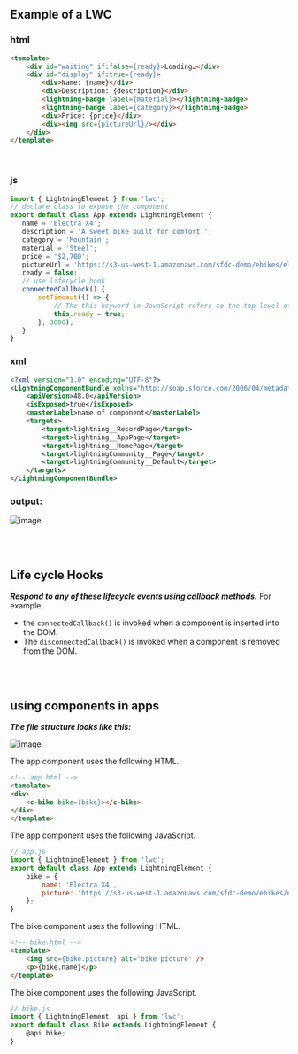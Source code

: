 ## Example of a LWC


### html
```html
<template>
    <div id="waiting" if:false={ready}>Loading…</div>
    <div id="display" if:true={ready}>
        <div>Name: {name}</div>
        <div>Description: {description}</div>
        <lightning-badge label={material}></lightning-badge>
        <lightning-badge label={category}></lightning-badge>
        <div>Price: {price}</div>
        <div><img src={pictureUrl}/></div>
    </div>
</template>
```

<br/>


### js
```js
import { LightningElement } from 'lwc';
// declare class to expose the component
export default class App extends LightningElement {
   name = 'Electra X4';
   description = 'A sweet bike built for comfort.';
   category = 'Mountain';
   material = 'Steel';
   price = '$2,700';
   pictureUrl = 'https://s3-us-west-1.amazonaws.com/sfdc-demo/ebikes/electrax4.jpg';
   ready = false;
   // use lifecycle hook
   connectedCallback() {
       setTimeout(() => {
           // The this keyword in JavaScript refers to the top level of the current context.
           this.ready = true;
       }, 3000);
   }
}
```

### xml
```xml
<?xml version="1.0" encoding="UTF-8"?>
<LightningComponentBundle xmlns="http://soap.sforce.com/2006/04/metadata">
    <apiVersion>48.0</apiVersion>
    <isExposed>true</isExposed>
    <masterLabel>name of component</masterLabel>
    <targets>
        <target>lightning__RecordPage</target>
        <target>lightning__AppPage</target>
        <target>lightning__HomePage</target>
        <target>lightningCommunity__Page</target>
        <target>lightningCommunity__Default</target>
    </targets>
</LightningComponentBundle>
```


### output:
![image](https://user-images.githubusercontent.com/63545175/174798154-2e0deeca-62b1-44c6-877d-7f7502513bc6.png)



<br/>


<br/>



## Life cycle Hooks
***Respond to any of these lifecycle events using callback methods.*** For example, 
- the ``connectedCallback()`` is invoked when a component is inserted into the DOM. 
- The ``disconnectedCallback()`` is invoked when a component is removed from the DOM.


<br/>


<br/>


## using components in apps

***The file structure looks like this:***

![image](https://user-images.githubusercontent.com/63545175/174800585-7a8efa15-57a7-44fd-969b-5279791ec7fa.png)


The app component uses the following HTML.
```html
<!-- app.html -->
<template>
<div>
    <c-bike bike={bike}></c-bike>
</div>
</template>
```

The app component uses the following JavaScript.
```js
// app.js
import { LightningElement } from 'lwc';
export default class App extends LightningElement {
    bike = {
        name: 'Electra X4',
        picture: 'https://s3-us-west-1.amazonaws.com/sfdc-demo/ebikes/electrax4.jpg'
    };
}
```

The bike component uses the following HTML.
```html
<!-- bike.html -->
<template>
    <img src={bike.picture} alt="bike picture" />
    <p>{bike.name}</p>
</template>
```

The bike component uses the following JavaScript.
```js
// bike.js
import { LightningElement, api } from 'lwc';
export default class Bike extends LightningElement {
    @api bike;
}
```



